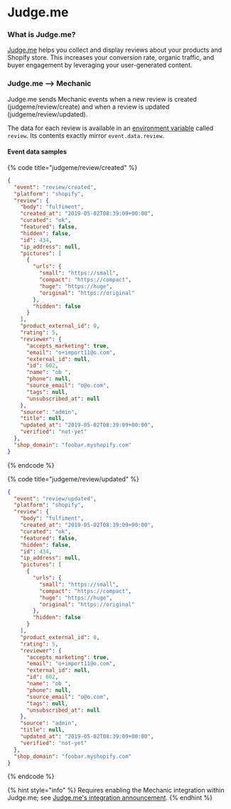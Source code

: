 # Judge.me

### What is Judge.me?

[Judge.me](https://judge.me) helps you collect and display reviews about your products and Shopify store. This increases your conversion rate, organic traffic, and buyer engagement by leveraging your user-generated content.

### Judge.me --> Mechanic

Judge.me sends Mechanic events when a new review is created (judgeme/review/create) and when a review is updated (judgeme/review/updated).

The data for each review is available in an [environment variable](../../core/tasks/code/environment-variables.md) called `review`. Its contents exactly mirror `event.data.review`.

#### Event data samples

{% code title="judgeme/review/created" %}
```json
{
  "event": "review/created",
  "platform": "shopify",
  "review": {
    "body": "fulfiment",
    "created_at": "2019-05-02T08:39:09+00:00",
    "curated": "ok",
    "featured": false,
    "hidden": false,
    "id": 434,
    "ip_address": null,
    "pictures": [
      {
        "urls": {
          "small": "https://small",
          "compact": "https://compact",
          "huge": "https://huge",
          "original": "https://original"
        },
        "hidden": false
      }
    ],
    "product_external_id": 0,
    "rating": 5,
    "reviewer": {
      "accepts_marketing": true,
      "email": "o+import11@o.com",
      "external_id": null,
      "id": 602,
      "name": "ob ",
      "phone": null,
      "source_email": "o@o.com",
      "tags": null,
      "unsubscribed_at": null
    },
    "source": "admin",
    "title": null,
    "updated_at": "2019-05-02T08:39:09+00:00",
    "verified": "not-yet"
  },
  "shop_domain": "foobar.myshopify.com"
}
```
{% endcode %}

{% code title="judgeme/review/updated" %}
```json
{
  "event": "review/updated",
  "platform": "shopify",
  "review": {
    "body": "fulfiment",
    "created_at": "2019-05-02T08:39:09+00:00",
    "curated": "ok",
    "featured": false,
    "hidden": false,
    "id": 434,
    "ip_address": null,
    "pictures": [
      {
        "urls": {
          "small": "https://small",
          "compact": "https://compact",
          "huge": "https://huge",
          "original": "https://original"
        },
        "hidden": false
      }
    ],
    "product_external_id": 0,
    "rating": 5,
    "reviewer": {
      "accepts_marketing": true,
      "email": "o+import11@o.com",
      "external_id": null,
      "id": 602,
      "name": "ob ",
      "phone": null,
      "source_email": "o@o.com",
      "tags": null,
      "unsubscribed_at": null
    },
    "source": "admin",
    "title": null,
    "updated_at": "2019-05-02T08:39:09+00:00",
    "verified": "not-yet"
  },
  "shop_domain": "foobar.myshopify.com"
}
```
{% endcode %}

{% hint style="info" %}
Requires enabling the Mechanic integration within Judge.me; see [Judge.me's integration announcement](https://blog.judge.me/blog/new-integration-mechanic-app).
{% endhint %}

